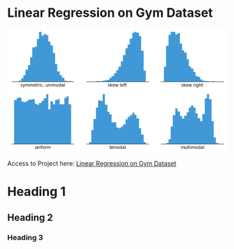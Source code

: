 # Linear Regression on Gym Dataset

![histogram](assets/images/histogram.png)

Access to Project here: [Linear Regression on Gym Dataset](https://s-m23.github.io/Portfolio/)
# Heading 1

## Heading 2

### Heading 3

